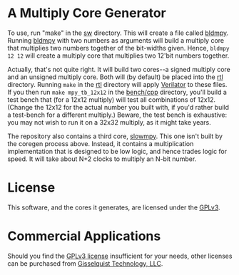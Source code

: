 # A Multiply Core Generator

To use, run "make" in the [sw](sw/) directory.  This will create a file
called [bldmpy](sw/bldmpy.cpp).  Running [bldmpy](sw/bldmpy.cpp) with two
numbers as arguments will build a multiply core that multiplies two numbers
together of the bit-widths given.  Hence, `bldmpy 12 12` will create a multiply
core that multiplies two 12'bit numbers together.

Actually, that's not quite right.  It will build two cores--a signed multiply
core and an unsigned multiply core.  Both will (by default) be placed into the
[rtl](rtl/) directory.  Running `make` in the [rtl](rtl/) directory will apply
[Verilator](https://www.veripool.org/wiki/verilator) to these files.  If you
then run `make mpy_tb_12x12` in the [bench/cpp](bench/cpp/) directory, you'll
build a test bench that (for a 12x12 multiply) will test all combinations of
12x12.  (Change the 12x12 for the actual number you built with, if you'd
rather build a test-bench for a different multiply.)  Beware, the test
bench is exhaustive: you may not wish to run it on a 32x32 multiply, as it
might take years.

The repository also contains a third core, [slowmpy](rtl/slowmpy.v).  This one
isn't built by the coregen process above.  Instead, it contains a multiplication
implementation that is designed to be low logic, and hence trades logic for
speed.  It will take about N+2 clocks to multiply an N-bit number.

# License

This software, and the cores it generates, are licensed under the
[GPLv3](doc/gpl-3.0.pdf).

# Commercial Applications

Should you find the [GPLv3 license](doc/gpl-3.0.pdf) insufficient for your
needs, other licenses can be purchased from [Gisselquist
Technology, LLC](http://zipcpu.com/about/gisselquist-technology.html).
